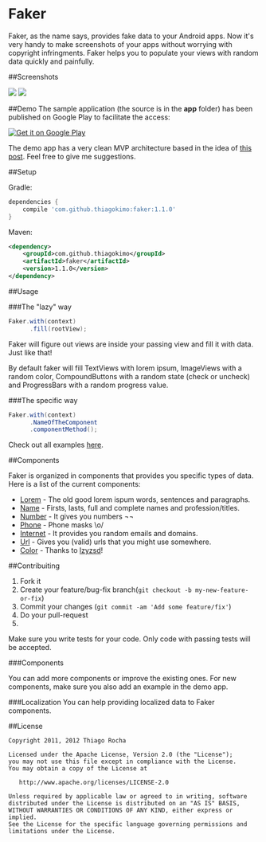 # Faker
Faker, as the name says, provides fake data to your Android apps. Now it's very handy to make screenshots of your apps without worrying with copyright infringments. Faker helps you to populate your views with random data quickly and painfully.

##Screenshots

![](https://raw.githubusercontent.com/thiagokimo/Faker/master/screenshots/random-data.png)
![](https://raw.githubusercontent.com/thiagokimo/Faker/master/screenshots/profile-sample-screenshot.png)


##Demo
The sample application (the source is in the **app** folder) has been published on Google Play to facilitate the access:

[![Get it on Google Play](http://www.android.com/images/brand/get_it_on_play_logo_small.png)](https://play.google.com/store/apps/details?id=io.kimo.faker)

The demo app has a very clean MVP architecture based in the idea of [this post](http://fernandocejas.com/2014/09/03/architecting-android-the-clean-way/). Feel free to give me suggestions.

##Setup

Gradle:

``` groovy
dependencies {
    compile 'com.github.thiagokimo:faker:1.1.0'
}
```

Maven:

``` xml
<dependency>
    <groupId>com.github.thiagokimo</groupId>
    <artifactId>faker</artifactId>
    <version>1.1.0</version>
</dependency>
```

##Usage

###The "lazy" way

``` java
Faker.with(context)
      .fill(rootView);
```

Faker will figure out views are inside your passing view and fill it with data.
Just like that!

By default faker will fill TextViews with lorem ipsum, ImageViews with a random color, CompoundButtons with a random state (check or uncheck) and ProgressBars with a random progress value.

###The specific way

``` java
Faker.with(context)
      .NameOfTheComponent
      .componentMethod();
```

Check out all examples [here](http://qisdjzkxi.com).

##Components

Faker is organized in components that provides you specific types of data. Here is a list of the current components:

* [Lorem]() - The old good lorem ispum words, sentences and paragraphs.
* [Name]() - Firsts, lasts, full and complete names and profession/titles.
* [Number]() - It gives you numbers ¬¬
* [Phone]() - Phone masks \o/
* [Internet]() - It provides you random emails and domains.
* [Url]() - Gives you (valid) urls that you might use somewhere.
* [Color]() - Thanks to [lzyzsd](https://github.com/lzyzsd/AndroidRandomColor)!

##Contribuiting

1. Fork it
2. Create your feature/bug-fix branch(`git checkout -b my-new-feature-or-fix`)
3. Commit your changes (`git commit -am 'Add some feature/fix'`)
4. Do your pull-request
5. 
Make sure you write tests for your code. Only code with passing tests will be accepted.

###Components

You can add more components or improve the existing ones. For new components, make sure you also add an example in the demo app.

###Localization
You can help providing localized data to Faker components.

##License
    
    Copyright 2011, 2012 Thiago Rocha

    Licensed under the Apache License, Version 2.0 (the "License");
    you may not use this file except in compliance with the License.
    You may obtain a copy of the License at

       http://www.apache.org/licenses/LICENSE-2.0

    Unless required by applicable law or agreed to in writing, software
    distributed under the License is distributed on an "AS IS" BASIS,
    WITHOUT WARRANTIES OR CONDITIONS OF ANY KIND, either express or implied.
    See the License for the specific language governing permissions and
    limitations under the License.
